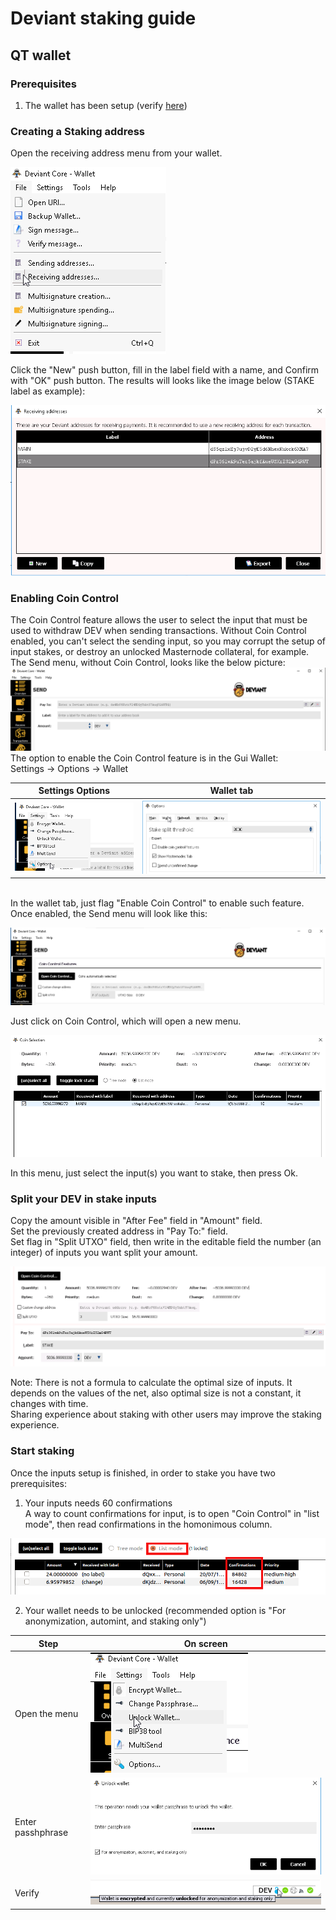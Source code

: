 # Deviant staking guide
## QT wallet
### Prerequisites
1. The wallet has been setup (verify [here](/common/Setup_wallet.md))
### Creating a Staking address
Open the receiving address menu from your wallet.<br />

![receiving address](/images/rec-address.png)

Click the "New" push button, fill in the label field with a name, and Confirm with "OK" push button.
The results will looks like the image below (STAKE label as example):

![staking address](/images/receiving-stake.png)

### Enabling Coin Control<br />
The Coin Control feature allows the user to select the input that must be used to withdraw DEV when sending transactions. Without Coin Control enabled, you can't select the sending input, so you may corrupt the setup of input stakes, or destroy an unlocked Masternode collateral, for example. The Send menu, without Coin Control, looks like the below picture:
<br />
![No Coin Control](/images/noCoinControl.png)
<br />
The option to enable the Coin Control feature is in the Gui Wallet:<br />
Settings -> Options -> Wallet<br />

Settings Options | Wallet tab
---------------- | ----------
![GUI-options](/images/GUI-options.png) | ![flagCoinControl](/images/flagCoinControl.png)

<br />
In the wallet tab, just flag "Enable Coin Control" to enable such feature.
Once enabled, the Send menu will look like this:<br />

![box coin control](/images/boxCoinControl.png)

Just click on Coin Control, which will open a new menu.

![flagCoinControl](/images/intoCoinControl2.png)

In this menu, just select the input(s) you want to stake, then press Ok.
### Split your DEV in stake inputs
Copy the amount visible in "After Fee" field in "Amount" field.<br />
Set the previously created address in "Pay To:" field. <br />
Set flag in "Split UTXO" field, then write in the editable field the number (an integer) of inputs you want split your amount.

![UTXO](/images/utxo.png)

Note: There is not a formula to calculate the optimal size of inputs. It depends on the values of the net, also optimal size is not a constant, it changes with time.<br />
Sharing experience about staking with other users may improve the staking experience.
### Start staking
Once the inputs setup is finished, in order to stake you have two prerequisites:
1. Your inputs needs 60 confirmations<br />
A way to count confirmations for input, is to open "Coin Control" in "list mode", then read confirmations in the homonimous column.

![confirmations](/images/confirmations.png)

2. Your wallet needs to be unlocked (recommended option is "For anonymization, automint, and staking only")<br />

Step | On screen
---- | ---------
Open the menu | ![menu unlock](/images/unlock-wallet-menu.png)
Enter passhphrase | ![enter passphrase](/images/unlock-wallet-password.png)
Verify | ![verify unlock](/images/unlock-wallet-verify.png)


